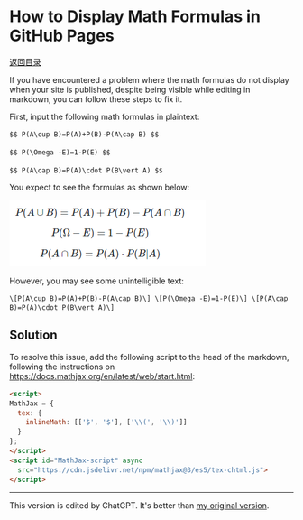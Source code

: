 # How to Display Math Formulas in GitHub Pages

[返回目录](index.md)

If you have encountered a problem where the math formulas do not display when your site is published, despite being visible while editing in markdown, you can follow these steps to fix it.

First, input the following math formulas in plaintext:

```plaintext
$$ P(A\cup B)=P(A)+P(B)-P(A\cap B) $$

$$ P(\Omega -E)=1-P(E) $$

$$ P(A\cap B)=P(A)\cdot P(B\vert A) $$
```

You expect to see the formulas as shown below:

![](images/math_formula_demo.png)

However, you may see some unintelligible text:

```plaintex
\[P(A\cup B)=P(A)+P(B)-P(A\cap B)\] \[P(\Omega -E)=1-P(E)\] \[P(A\cap B)=P(A)\cdot P(B\vert A)\]
```

## Solution

To resolve this issue, add the following script to the head of the markdown, following the instructions on <https://docs.mathjax.org/en/latest/web/start.html>:

```html
<script>
MathJax = {
  tex: {
    inlineMath: [['$', '$'], ['\\(', '\\)']]
  }
};
</script>
<script id="MathJax-script" async
  src="https://cdn.jsdelivr.net/npm/mathjax@3/es5/tex-chtml.js">
</script>
```

---

This version is edited by ChatGPT. It's better than [my original version](https://github.com/iridiumcao/iridiumcao.github.io/commit/75f59bc941e08461394d8bb701542f83f52cb9b6).